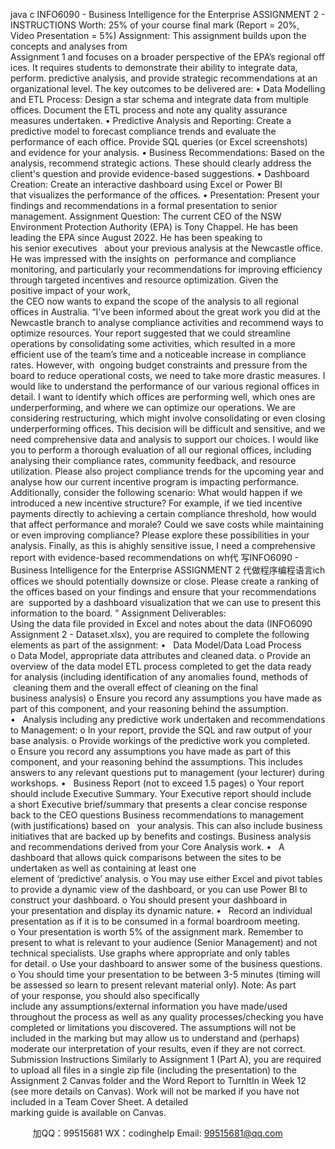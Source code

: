 java c
INFO6090 - Business Intelligence for the Enterprise 
ASSIGNMENT 2 - INSTRUCTIONS
Worth: 
25% of your course final mark (Report = 20%, Video Presentation = 5%)
Assignment: 
This assignment builds upon the concepts and analyses from Assignment 1 and focuses on a broader perspective of the EPA’s regional offices. It requires students to demonstrate their ability to integrate data, perform. predictive analysis, and provide strategic recommendations at an organizational level.
The key outcomes to be delivered are: 
• Data Modelling and ETL Process: Design a star schema and integrate data from
multiple offices. Document the ETL process and note any quality assurance measures undertaken.
• Predictive Analysis and Reporting: Create a predictive model to forecast
compliance trends and evaluate the performance of each office. Provide SQL queries (or Excel screenshots) and evidence for your analysis.
• Business Recommendations: Based on the analysis, recommend strategic actions. These should clearly address the client's question and provide evidence-based suggestions.
• Dashboard Creation: Create an interactive dashboard using Excel or Power BI that visualizes the performance of the offices.
• Presentation: Present your findings and recommendations in a formal presentation to senior management.
Assignment Question: The current CEO of the NSW Environment Protection Authority (EPA) is Tony Chappel. He has been leading the EPA since August 2022. He has been speaking to his senior executives   about your previous analysis at the Newcastle office. He was impressed with the insights on  performance and compliance monitoring, and particularly your recommendations for improving efficiency through targeted incentives and resource optimization. Given the positive impact of your work, the CEO now wants to expand the scope of the analysis to all regional offices in Australia. 
“I’ve been informed about the great work you did at the Newcastle branch to analyse compliance activities and recommend ways to optimize resources. Your report suggested that we could streamline operations by consolidating some activities, which resulted in a more efficient use of the team’s time and a noticeable increase in compliance rates. However, with  ongoing budget constraints and pressure from the board to reduce operational costs, we need to take more drastic measures. I would like to understand the performance of our various regional offices in detail. I want to identify which offices are performing well, which ones are underperforming, and where we can optimize our operations.
We are considering restructuring, which might involve consolidating or even closing underperforming offices. This decision will be difficult and sensitive, and we need comprehensive data and analysis to support our choices. I would like you to perform a thorough evaluation of all our regional offices, including analysing their compliance rates, community feedback, and resource utilization. Please also project compliance trends for the upcoming year and analyse how our current incentive program is impacting performance. Additionally, consider the following scenario: What would happen if we introduced a new incentive structure? For example, if we tied incentive payments directly to achieving a certain compliance threshold, how would that affect performance and morale? Could we save costs while maintaining or even improving compliance? Please explore these possibilities in your analysis. 
Finally, as this is ahighly sensitive issue, I need a comprehensive report with evidence-based recommendations on wh代 写INFO6090 - Business Intelligence for the Enterprise ASSIGNMENT 2
代做程序编程语言ich offices we should potentially downsize or close. Please create a ranking of the offices based on your findings and ensure that your recommendations are  supported by a dashboard visualization that we can use to present this information to the board. ” 
Assignment Deliverables: 
Using the data file provided in Excel and notes about the data (INFO6090 Assignment 2 - Dataset.xlsx), you are required to complete the following elements as part of the assignment:
•   Data Model/Data Load Process
o Data Model, appropriate data attributes and cleaned data.
o Provide an overview of the data model  ETL process completed to get the data ready for analysis (including identification of any anomalies found, methods of  cleaning them and the overall effect of cleaning on the final business analysis)
o Ensure you record any assumptions you have made as part of this component, and your reasoning behind the assumption.
•   Analysis including any predictive work undertaken and recommendations to Management:
o In your report, provide the SQL and raw output of your base analysis.
o Provide workings of the predictive work you completed.
o Ensure you record any assumptions you have made as part of this component, and your reasoning behind the assumptions. This includes answers to any relevant questions put to management (your lecturer) during workshops.
•   Business Report (not to exceed 1.5 pages)
o Your report should include
Executive Summary. Your Executive report should include a short
Executive brief/summary that presents a clear concise response back to the CEO questions
Business recommendations to management (with justifications) based on   your analysis. This can also include business initiatives that are backed up by benefits and costings.
Business analysis and recommendations derived from your Core Analysis work.
•   A dashboard that allows quick comparisons between the sites to be undertaken as well as containing at least one element of ‘predictive’ analysis.
o You may use either Excel and pivot tables to provide a dynamic view of the dashboard, or you can use Power BI to construct your dashboard.
o You should present your dashboard in your presentation and display its dynamic nature.
•   Record an individual presentation as if it is to be consumed in a formal boardroom meeting.
o Your presentation is worth 5% of the assignment mark. Remember to present to what is relevant to your audience (Senior Management) and not technical specialists. Use graphs where appropriate and only tables for detail.
o Use your dashboard to answer some of the business questions.
o You should time your presentation to be between 3-5 minutes (timing will be assessed so learn to present relevant material only).
Note: As part of your response, you should also specifically include any assumptions/external information you have made/used throughout the process as well as any quality processes/checking you have completed or limitations you discovered. The assumptions will not be included in the marking but may allow us to understand and (perhaps) moderate our interpretation of your results, even if they are not correct. 
Submission Instructions 
Similarly to Assignment 1 (Part A), you are required to upload all files in a single zip file (including the presentation) to the Assignment 2 Canvas folder and the Word Report to TurnItIn in Week 12 (see more details on Canvas). Work will not be marked if you have not included in a Team Cover Sheet. A detailed marking guide is available on Canvas.





         
加QQ：99515681  WX：codinghelp  Email: 99515681@qq.com
